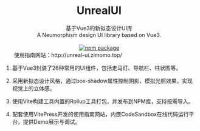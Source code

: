 <h1 align="center">UnrealUI</h1>

<div align="center">
基于Vue3的新拟态设计UI库
<br />
A Neumorphism design UI library based on Vue3.
<br />
<br />
<a href="https://npmjs.com/package/unreal-ui-next"><img src="https://img.shields.io/npm/v/unreal-ui-next.svg" alt="npm package"></a>
</div>
&emsp;&emsp;使用指南网站：http://unreal-ui.zimomo.top/


1. 基于Vue3封装了26种常用的UI组件，包括走马灯、导航栏、柱状图等。 

2. 采用新拟态设计风格，通过box-shadow属性控制阴影，模拟光照效果，实现视觉上的立体感。 

3. 使用Vite构建工具内置的Rollup工具打包，并发布到NPM库，支持按需导入。 

4. 配套使用VitePress开发的使用指南网站，内嵌CodeSandbox在线代码运行平台，提供Demo展示与调试。 

